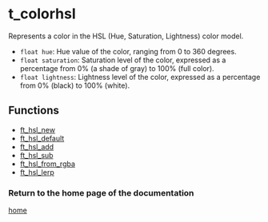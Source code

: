 # t_colorhsl
Represents a color in the HSL (Hue, Saturation, Lightness) color model. 

- `float hue`: Hue value of the color, ranging from 0 to 360 degrees.
- `float saturation`: Saturation level of the color, expressed as a percentage from 0% (a shade of gray) to 100% (full color).
- `float lightness`: Lightness level of the color, expressed as a percentage from 0% (black) to 100% (white).

## Functions
- [ft_hsl_new](./ft_hsl_new.md)
- [ft_hsl_default](./ft_hsl_default.md)
- [ft_hsl_add](./ft_hsl_add.md)
- [ft_hsl_sub](./ft_hsl_sub.md)
- [ft_hsl_from_rgba](./ft_hsl_from_rgba.md)
- [ft_hsl_lerp](./ft_hsl_lerp.md)

### Return to the home page of the documentation
[home](../home.md)
